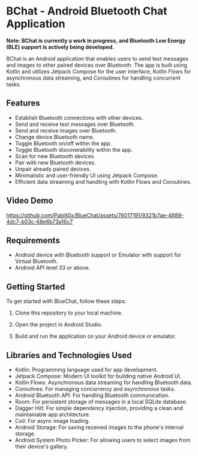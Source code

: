 # BChat - Android Bluetooth Chat Application

**Note: BChat is currently a work in progress, and Bluetooth Low Energy (BLE) support is actively being developed.**

BChat is an Android application that enables users to send text messages and images to other paired devices over Bluetooth. The app is built using Kotlin and utilizes Jetpack Compose for the user interface, Kotlin Flows for asynchronous data streaming, and Coroutines for handling concurrent tasks.

## Features

- Establish Bluetooth connections with other devices.
- Send and receive text messages over Bluetooth.
- Send and receive images over Bluetooth.
- Change device Bluetooth name.
- Toggle Bluetooth on/off within the app.
- Toggle Bluetooth discoverability within the app.
- Scan for new Bluetooth devices.
- Pair with new Bluetooth devices.
- Unpair already paired devices.
- Minimalistic and user-friendly UI using Jetpack Compose.
- Efficient data streaming and handling with Kotlin Flows and Coroutines.

## Video Demo
https://github.com/Pablit0x/BlueChat/assets/76017191/9321b7ae-4889-4dc7-b03c-68e6b73a16c7

## Requirements

- Android device with Bluetooth support or Emulator with support for Virtual Bluetooth.
- Android API level 33 or above.

## Getting Started

To get started with BlueChat, follow these steps:

1. Clone this repository to your local machine.

2. Open the project in Android Studio.

3. Build and run the application on your Android device or emulator.


## Libraries and Technologies Used

- Kotlin: Programming language used for app development.
- Jetpack Compose: Modern UI toolkit for building native Android UI.
- Kotlin Flows: Asynchronous data streaming for handling Bluetooth data.
- Coroutines: For managing concurrency and asynchronous tasks.
- Android Bluetooth API: For handling Bluetooth communication.
- Room: For persistent storage of messages in a local SQLite database.
- Dagger Hilt: For simple dependency injection, providing a clean and maintainable app architecture.
- Coil: For async image loading.
- Android Storage: For saving received images to the phone's internal storage.
- Android System Photo Picker: For allowing users to select images from their device's gallery.

